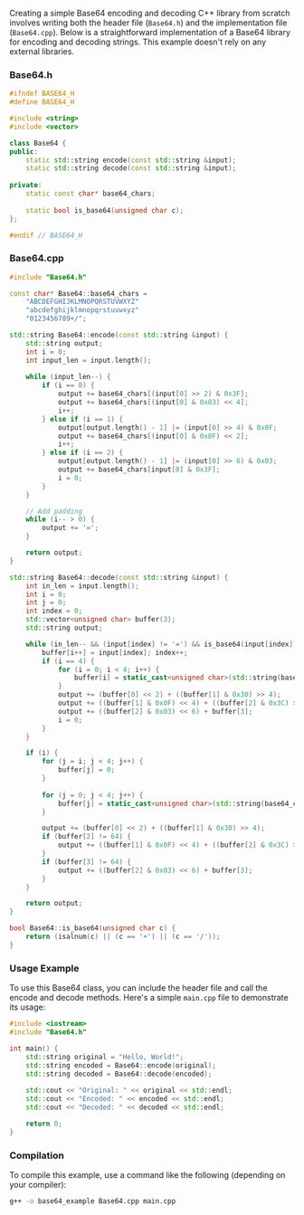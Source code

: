 Creating a simple Base64 encoding and decoding C++ library from scratch involves writing both the header file (`Base64.h`) and the implementation file (`Base64.cpp`). Below is a straightforward implementation of a Base64 library for encoding and decoding strings. This example doesn't rely on any external libraries.

### Base64.h
```cpp
#ifndef BASE64_H
#define BASE64_H

#include <string>
#include <vector>

class Base64 {
public:
    static std::string encode(const std::string &input);
    static std::string decode(const std::string &input);
    
private:
    static const char* base64_chars;
    
    static bool is_base64(unsigned char c);
};

#endif // BASE64_H
```

### Base64.cpp
```cpp
#include "Base64.h"

const char* Base64::base64_chars = 
    "ABCDEFGHIJKLMNOPQRSTUVWXYZ"
    "abcdefghijklmnopqrstuvwxyz"
    "0123456789+/";

std::string Base64::encode(const std::string &input) {
    std::string output;
    int i = 0;
    int input_len = input.length();
    
    while (input_len--) {
        if (i == 0) {
            output += base64_chars[(input[0] >> 2) & 0x3F];
            output += base64_chars[(input[0] & 0x03) << 4];
            i++;
        } else if (i == 1) {
            output[output.length() - 1] |= (input[0] >> 4) & 0x0F;
            output += base64_chars[(input[0] & 0x0F) << 2];
            i++;
        } else if (i == 2) {
            output[output.length() - 1] |= (input[0] >> 6) & 0x03;
            output += base64_chars[input[0] & 0x3F];
            i = 0;
        }
    }

    // Add padding
    while (i-- > 0) {
        output += '=';
    }

    return output;
}

std::string Base64::decode(const std::string &input) {
    int in_len = input.length();
    int i = 0;
    int j = 0;
    int index = 0;
    std::vector<unsigned char> buffer(3);
    std::string output;

    while (in_len-- && (input[index] != '=') && is_base64(input[index])) {
        buffer[i++] = input[index]; index++;
        if (i == 4) {
            for (i = 0; i < 4; i++) {
                buffer[i] = static_cast<unsigned char>(std::string(base64_chars).find(buffer[i]));
            }
            output += (buffer[0] << 2) + ((buffer[1] & 0x30) >> 4);
            output += ((buffer[1] & 0x0F) << 4) + ((buffer[2] & 0x3C) >> 2);
            output += ((buffer[2] & 0x03) << 6) + buffer[3];
            i = 0;
        }
    }

    if (i) {
        for (j = i; j < 4; j++) {
            buffer[j] = 0;
        }
        
        for (j = 0; j < 4; j++) {
            buffer[j] = static_cast<unsigned char>(std::string(base64_chars).find(buffer[j]));
        }

        output += (buffer[0] << 2) + ((buffer[1] & 0x30) >> 4);
        if (buffer[2] != 64) {
            output += ((buffer[1] & 0x0F) << 4) + ((buffer[2] & 0x3C) >> 2);
        }
        if (buffer[3] != 64) {
            output += ((buffer[2] & 0x03) << 6) + buffer[3];
        }
    }

    return output;
}

bool Base64::is_base64(unsigned char c) {
    return (isalnum(c) || (c == '+') || (c == '/'));
}
```

### Usage Example
To use this Base64 class, you can include the header file and call the encode and decode methods. Here's a simple `main.cpp` file to demonstrate its usage:

```cpp
#include <iostream>
#include "Base64.h"

int main() {
    std::string original = "Hello, World!";
    std::string encoded = Base64::encode(original);
    std::string decoded = Base64::decode(encoded);
    
    std::cout << "Original: " << original << std::endl;
    std::cout << "Encoded: " << encoded << std::endl;
    std::cout << "Decoded: " << decoded << std::endl;

    return 0;
}
```

### Compilation
To compile this example, use a command like the following (depending on your compiler):

```sh
g++ -o base64_example Base64.cpp main.cpp
```


